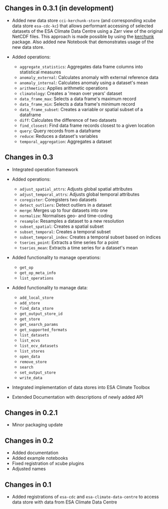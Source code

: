 ## Changes in 0.3.1 (in development)

* Added new data store `cci-kerchunk-store` 
  (and corresponding xcube data store `esa-cdc-kc`) that allows performant 
  accessing of selected datasets of the ESA Climate Data Centre using a 
  Zarr view of the original NetCDF files. This approach is made possible by 
  using the [kerchunk](https://fsspec.github.io/kerchunk/) package. Also 
  added new Notebook that demonstrates usage of the new data store.

* Added operations:
  * `aggregate_statistics`: 
    Aggregates data frame columns into statistical measures
  * `anomaly_external`: Calculates anomaly with external reference data
  * `anomaly_internal`: Calculates anomaly using a dataset's mean
  * `arithmetics`: Applies arithmetic operations
  * `climatology`: Creates a 'mean over years' dataset
  * `data_frame_max`: Selects a data frame's maximum record
  * `data_frame_min`: Selects a data frame's minimum record
  * `data_frame_subset`: Creates a variable or spatial subset of a dataframe
  * `diff`: Calculates the difference of two datasets
  * `find_closest`: Find data frame records closest to a given location
  * `query`: Query records from a dataframe
  * `reduce`: Reduces a dataset's variables
  * `temporal_aggregation`: Aggregates a dataset

## Changes in 0.3

* Integrated operation framework
* Added operations:
  * `adjust_spatial_attrs`: Adjusts global spatial attributes
  * `adjust_temporal_attrs`: Adjusts global temporal attributes
  * `coregister`: Coregisters two datasets
  * `detect_outliers`: Detect outliers in a dataset
  * `merge`: Merges up to four datasets into one
  * `normalize`: Normalises geo- and time-coding
  * `resample`: Resamples a dataset to a new resolution
  * `subset_spatial`: Creates a spatial subset
  * `subset_temporal`: Creates a temporal subset
  * `subset_temporal_index`: Creates a temporal subset based on indices
  * `tseries_point`: Extracts a time series for a point
  * `tseries_mean`: Extracts a time series for a dataset's mean
* Added functionality to manage operations:
  * `get_op`
  * `get_op_meta_info`
  * `list_operations`
* Added functionality to manage data:
  * `add_local_store`
  * `add_store`
  * `find_data_store`
  * `get_output_store_id`
  * `get_store`
  * `get_search_params`
  * `get_supported_formats`
  * `list_datasets`
  * `list_ecvs`
  * `list_ecv_datasets`
  * `list_stores`
  * `open_data`
  * `remove_store`
  * `search`
  * `set_output_store`
  * `write_data`

* Integrated implementation of data stores into ESA Climate Toolbox
* Extended Documentation with descriptions of newly added API

## Changes in 0.2.1

* Minor packaging update

## Changes in 0.2

* Added documentation
* Added example notebooks
* Fixed registration of xcube plugins
* Adjusted names

## Changes in 0.1

* Added registrations of `esa-cdc` and  `esa-climate-data-centre` to access 
  data store with data from ESA Climate Data Centre

